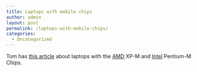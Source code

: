 ```yaml
---
title: Laptops with mobile chips
author: admin
layout: post
permalink: /laptops-with-mobile-chips/
categories:
  - Uncategorized
---
```

Tom has [this article][1] about laptops with the [AMD][2] XP-M and [Intel][3] Pentium-M Chips.

 [1]: http://www.tomshardware.com/mobile/20030507/index.html
 [2]: http://www.amd.com
 [3]: http://www.intel.com